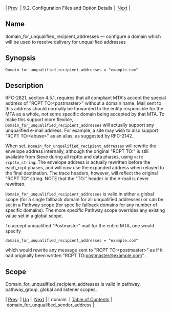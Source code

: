 | [Prev](conf.ref.domain)  | 9.2. Configuration Files and Option Details |  [Next](conf.ref.domain_for_unqualified_sender_address.php) |

<a name="conf.ref.domain_for_unqualified_recipient_addresses"></a>
## Name

domain_for_unqualified_recipient_addresses — configure a domain which will be used to resolve delivery for unqualified addresses

## Synopsis

`Domain_for_unqualified_recipient_addresses = "example.com"`

<a name="idp9428080"></a>
## Description

RFC-2821, section 4.5.1, requires that all compliant MTA's accept the special address of "RCPT TO:&lt;postmaster>" without a domain name. Mail sent to this address should normally be forwarded to the entity responsible for the MTA as a whole, not some specific domain being accepted by that MTA. To make this support more flexible, `Domain_for_unqualified_recipient_addresses` will actually support any unqualified e-mail address. For example, a site may wish to also support "RCPT TO:&lt;abuse>" as an alias, as suggested by RFC-2142.

When set, `Domain_for_unqualified_recipient_addresses` will rewrite the envelope address internally, although the original "RCPT TO:" is still available from Sieve during all rcptto and data phases, using `vctx rcptto_string`. The envelope address is actually rewritten before the each_rcpt phases, and will now use the expanded address when relayed to the final destination. The trace headers, however, will reflect the original "RCPT TO" string. NOTE that the "TO:" header in the e-mail is never rewritten.

`Domain_for_unqualified_recipient_addresses` is valid in either a global scope (for a single fallback domain for all unqualified addresses) or can be set in a Pathway scope (for specific fallback domains for any number of specific domains). The more specific Pathway scope overrides any existing value set in a global scope.

To accept unqualified "Postmaster" mail for the entire MTA, one would specify

`domain_for_unqualified_recipient_addresses = "example.com"`

which would rewrite any message sent to "RCPT TO:&lt;postmaster>" as if it had originally been written "RCPT TO:<postmaster@example.com>" .

<a name="idp9436624"></a>
## Scope

Domain_for_unqualified_recipient_addresses is valid in pathway, pathway_group, global and listener scopes.

| [Prev](conf.ref.domain)  | [Up](conf.ref.files.php) |  [Next](conf.ref.domain_for_unqualified_sender_address.php) |
| domain  | [Table of Contents](index) |  domain_for_unqualified_sender_address |

